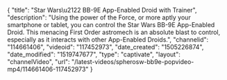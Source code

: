 {
    "title": "Star Wars\u2122 BB-9E App-Enabled Droid with Trainer",
    "description": "Using the power of the Force, or more aptly your smartphone or tablet, you can control the Star Wars BB-9E App-Enabled Droid. This menacing First Order astromech is an absolute blast to control, especially as it interacts with other App-Enabled Droids.",
    "channelid": "114661406",
    "videoid": "117452973",
    "date_created": "1505226874",
    "date_modified": "1519747677",
    "type": "captivate",
    "layout": "channelVideo",
    "url": "\/latest-videos\/spherosw-bb9e-popvideo-mp4\/114661406-117452973"
}